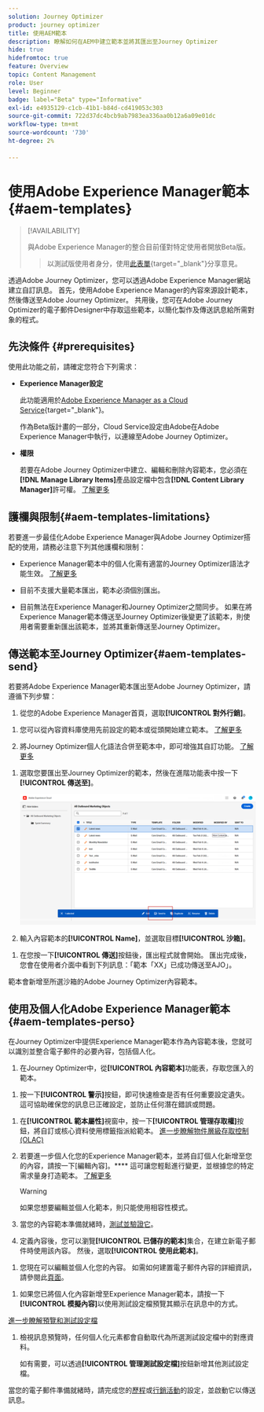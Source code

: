 ```yaml
---
solution: Journey Optimizer
product: journey optimizer
title: 使用AEM範本
description: 瞭解如何在AEM中建立範本並將其匯出至Journey Optimizer
hide: true
hidefromtoc: true
feature: Overview
topic: Content Management
role: User
level: Beginner
badge: label="Beta" type="Informative"
exl-id: e4935129-c1cb-41b1-b84d-cd419053c303
source-git-commit: 722d37dc4bcb9ab7983ea336aa0b12a6a09e01dc
workflow-type: tm+mt
source-wordcount: '730'
ht-degree: 2%

---
```


# 使用Adobe Experience Manager範本 {#aem-templates}

>[!AVAILABILITY]
>
>與Adobe Experience Manager的整合目前僅對特定使用者開放Beta版。
>> 以測試版使用者身分，使用[此表單](https://forms.office.com/pages/responsepage.aspx?id=Wht7-jR7h0OUrtLBeN7O4Wf0cbVTQ3tCpW_unE-w8-JUN1FaNlAzNkhPSUdaSkJXVFRCNTRJNVRFSy4u){target="_blank"}分享意見。

透過Adobe Journey Optimizer，您可以透過Adobe Experience Manager網站建立自訂訊息。 首先，使用Adobe Experience Manager的內容來源設計範本，然後傳送至Adobe Journey Optimizer。 共用後，您可在Adobe Journey Optimizer的電子郵件Designer中存取這些範本，以簡化製作及傳送訊息給所需對象的程式。

## 先決條件 {#prerequisites}

使用此功能之前，請確定您符合下列需求：

* **Experience Manager設定**

  此功能適用於[Adobe Experience Manager as a Cloud Service](https://experienceleague.adobe.com/docs/experience-manager-cloud-service/content/overview/introduction.html?lang=zh-Hant){target="_blank"}。

  作為Beta版計畫的一部分，Cloud Service設定由Adobe在Adobe Experience Manager中執行，以連線至Adobe Journey Optimizer。

* **權限**

  若要在Adobe Journey Optimizer中建立、編輯和刪除內容範本，您必須在&#x200B;**[!DNL Manage Library Items]**&#x200B;產品設定檔中包含&#x200B;**[!DNL Content Library Manager]**&#x200B;許可權。 [了解更多](../administration/ootb-product-profiles.md#content-library-manager)

## 護欄與限制{#aem-templates-limitations}

若要進一步最佳化Adobe Experience Manager與Adobe Journey Optimizer搭配的使用，請務必注意下列其他護欄和限制：

* Experience Manager範本中的個人化需有適當的Journey Optimizer語法才能生效。 [了解更多](../personalization/personalization-syntax.md)

* 目前不支援大量範本匯出，範本必須個別匯出。

* 目前無法在Experience Manager和Journey Optimizer之間同步。 如果在將Experience Manager範本傳送至Journey Optimizer後變更了該範本，則使用者需要重新匯出該範本，並將其重新傳送至Journey Optimizer。

## 傳送範本至Journey Optimizer{#aem-templates-send}

若要將Adobe Experience Manager範本匯出至Adobe Journey Optimizer，請遵循下列步驟：

1. 從您的Adobe Experience Manager首頁，選取&#x200B;**[!UICONTROL 對外行銷]**。

<!--
    ![](assets/aem-outbound-menu.png)
-->

1. 您可以從內容資料庫使用先前設定的範本或從頭開始建立範本。 [了解更多](https://experienceleague.adobe.com/docs/experience-manager-65/authoring/authoring/managing-pages.html#creating-a-new-page)

1. 將Journey Optimizer個人化語法合併至範本中，即可增強其自訂功能。 [了解更多](../personalization/personalization-syntax.md)

<!--
    ![](assets/aem_ajo_4.png)
-->

1. 選取您要匯出至Journey Optimizer的範本，然後在進階功能表中按一下&#x200B;**[!UICONTROL 傳送至]**。

   ![](assets/aem-advanced-menu.png)

1. 輸入內容範本的&#x200B;**[!UICONTROL Name]**，並選取目標&#x200B;**[!UICONTROL 沙箱]**。

<!--
   ![](assets/aem-send-template-settings.png)
-->

1. 在您按一下&#x200B;**[!UICONTROL 傳送]**&#x200B;按鈕後，匯出程式就會開始。 匯出完成後，您會在使用者介面中看到下列訊息：「範本「XX」已成功傳送至AJO」。

範本會新增至所選沙箱的Adobe Journey Optimizer內容範本。

## 使用及個人化Adobe Experience Manager範本{#aem-templates-perso}

在Journey Optimizer中提供Experience Manager範本作為內容範本後，您就可以識別並整合電子郵件的必要內容，包括個人化。

1. 在Journey Optimizer中，從&#x200B;**[!UICONTROL 內容範本]**&#x200B;功能表，存取您匯入的範本。

<!--
    ![](assets/aem_ajo_1.png)
-->

1. 按一下&#x200B;**[!UICONTROL 警示]**&#x200B;按鈕，即可快速檢查是否有任何重要設定遺失。 這可協助確保您的訊息已正確設定，並防止任何潛在錯誤或問題。

<!--
    ![](assets/aem_ajo_2.png)
-->

1. 在&#x200B;**[!UICONTROL 範本屬性]**&#x200B;視窗中，按一下&#x200B;**[!UICONTROL 管理存取權]**&#x200B;按鈕，將自訂或核心資料使用標籤指派給範本。 [進一步瞭解物件層級存取控制(OLAC)](../administration/object-based-access.md)

1. 若要進一步個人化您的Experience Manager範本，並將自訂個人化新增至您的內容，請按一下[編輯內容]。**** 這可讓您輕鬆進行變更，並根據您的特定需求量身打造範本。 [了解更多](../email/get-started-email-design.md)

   >[!WARNING]
   >
   > 如果您想要編輯並個人化範本，則只能使用相容性模式。

1. 當您的內容範本準備就緒時，[測試並驗證它](../content-management/content-templates.md#test-template)。

1. 定義內容後，您可以瀏覽&#x200B;**[!UICONTROL 已儲存的範本]**&#x200B;集合，在建立新電子郵件時使用該內容。 然後，選取&#x200B;**[!UICONTROL 使用此範本]**。

<!--
    ![](assets/aem_ajo_3.png)
-->

1. 您現在可以編輯並個人化您的內容。 如需如何建置電子郵件內容的詳細資訊，請參閱此[頁面](../email/content-from-scratch.md)。

<!--
    ![](assets/aem_ajo_5.png)
-->

1. 如果您已將個人化內容新增至Experience Manager範本，請按一下&#x200B;**[!UICONTROL 模擬內容]**&#x200B;以使用測試設定檔預覽其顯示在訊息中的方式。

[進一步瞭解預覽和測試設定檔](../content-management/preview-test.md)

<!--
    ![](assets/aem_ajo_6.png)
-->

1. 檢視訊息預覽時，任何個人化元素都會自動取代為所選測試設定檔中的對應資料。

   如有需要，可以透過&#x200B;**[!UICONTROL 管理測試設定檔]**&#x200B;按鈕新增其他測試設定檔。

<!--
    ![](assets/aem_ajo_7.png)
-->

當您的電子郵件準備就緒時，請完成您的[歷程](../building-journeys/journey-gs.md)或[行銷活動](../campaigns/create-campaign.md)的設定，並啟動它以傳送訊息。
